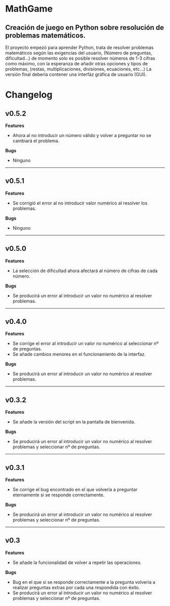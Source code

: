 # MathGame

<h2>Creación de juego en Python sobre resolución de problemas matemáticos.</h2>
El proyecto empezó para aprender Python, trata de resolver problemas matemáticos según las exigencias del usuario, (Número de preguntas, dificultad...) de momento solo es posible resolver números de 1-3 cifras como máximo, con la esperanza de añadir otras opciones y tipos de problemas, (restas, multiplicaciones, divisiones, ecuaciones, etc...)
La versión final debería contener una interfáz gráfica de usuario (GUI).

# Changelog

<h2>v0.5.2</h2>

<b>Features</b>

- Ahora al no introducir un número válido y volver a preguntar no se cambiará el problema.

<b>Bugs</b>

- Ninguno

<hr>

<h2>v0.5.1</h2>

<b>Features</b>

- Se corrigió el error al no introducir valor numérico al resolver los problemas.

<b>Bugs</b>

- Ninguno

<hr>

<h2>v0.5.0</h2>

<b>Features</b>

- La selección de dificultad ahora afectará al número de cifras de cada número.

<b>Bugs</b>

- Se producirá un error al introducir un valor no numérico al resolver problemas.

<hr>

<h2>v0.4.0</h2>

<b>Features</b>

- Se corrige el error al introducir un valor no numérico al seleccionar nº de preguntas.
- Se añade cambios menores en el funcionamiento de la interfaz.

<b>Bugs</b>

- Se producirá un error al introducir un valor no numérico al resolver problemas.

<hr>

<h2>v0.3.2</h2>

<b>Features</b>

- Se añade la versión del script en la pantalla de bienvenida.

<b>Bugs</b>

- Se producirá un error al introducir un valor no numérico al resolver problemas y seleccionar nº de preguntas.

<hr>

<h2>v0.3.1</h2>

<b>Features</b>

- Se corrige el bug encontrado en el que volvería a preguntar eternamente si se responde correctamente.

<b>Bugs</b>

- Se producirá un error al introducir un valor no numérico al resolver problemas y seleccionar nº de preguntas.

<hr>

<h2>v0.3</h2>

<b>Features</b>

- Se añade la funcionalidad de volver a repetir las operaciones.

<b>Bugs</b>

- Bug en el que si se responde correctamente a la pregunta volvería a realizar preguntas extras por cada una respondida con éxito.
- Se producirá un error al introducir un valor no numérico al resolver problemas y seleccionar nº de preguntas.
